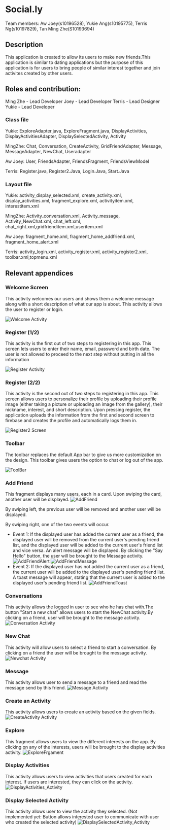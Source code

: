 # Social.ly

Team members: Aw Joey(s10196528), Yukie Ang(s10195775), Terris Ng(s10197829), Tan Ming Zhe(S10193694)

## Description
This application is created to allow its users to make new friends.This application is similar to dating applications but the purpose of this application is for users to bring people of similar interest together and join activites created by other users.


## Roles and contribution:
Ming Zhe - Lead Developer
Joey - Lead Developer
Terris - Lead Designer
Yukie - Lead Developer

### Class file
Yukie: ExploreAdapter.java, ExploreFragment.java, DisplayActivities, DisplayActivitiesAdapter, DisplaySelectedActivity, Activity

MingZhe: Chat, Conversation, CreateActivity, GridFriendAdapter, Message, MessageAdapter, NewChat, Useradapter

Aw Joey: User, FriendsAdapter, FriendsFragment, FriendsViewModel

Terris: Register.java, Register2.Java, Login.Java, Start.Java

### Layout file

Yukie: activity_display_selected.xml, create_activity.xml, display_activities.xml, fragment_explore.xml, activityitem.xml, interestitem.xml

MingZhe: Activity_conversation.xml, Activity_message, Activity_NewChat.xml, chat_left.xml, chat_right.xml,gridfrienditem.xml,useritem.xml

Aw Joey: fragment_home.xml, fragment_home_addfriend.xml, fragment_home_alert.xml

Terris: activity_login.xml, activity_register.xml, activity_register2.xml, toolbar.xml,topmenu.xml


## Relevant appendices

### Welcome Screen
This activity welcomes our users and shows them a welcome message along with a short description of what our app is about. This activity allows the user to register or login.

![Welcome Activity](/Images/Start.JPG)

### Register (1/2)
This activity is the first out of two steps to registering in this app. This screen lets users to enter their name, email, password and birth date. The user is not allowed to proceed to the next step without putting in all the information

![Register Activity](/Images/Register.JPG)

### Register (2/2)
This activity is the second out of two steps to registering in this app. This screen allows users to personalize their profile by uploading their profile image (either taking a picture or uploading an image from the gallery), their nickname, interest, and short description. Upon pressing register, the application uploads the information from the first and second screen to firebase and creates the profile and automatically logs them in.

![Register2 Screen](/Images/Register2.JPG)

### Toolbar
The toolbar replaces the default App bar to give us more customization on the design. This toolbar gives users the option to chat or log out of the app.

![ToolBar](/Images/Toolbar.JPG)

### Add Friend
This fragment displays many users, each in a card. Upon swiping the card, another user will be displayed.
![AddFriend](/Images/AddFriend.png)

By swiping left, the previous user will be removed and another user will be displayed.

By swiping right, one of the two events will occur.
- Event 1: If the displayed user has added the current user as a friend, the displayed user will be removed from the current user's pending friend list, and the displayed user will be added to the current user's friend list and vice versa. An alert message will be displayed. By clicking the "Say Hello" button, the user will be brought to the Message activity.
![AddFriendAlert](Images/AddFriend_Alert.png)
![AddFriendMessage](Images/AddFriend_SayHello.png)
- Event 2: If the displayed user has not added the current user as a friend,  the current user will be added to the displayed user's pending friend list. A toast message will appear, stating that the current user is added to the displayed user's pending friend list.
![AddFriendToast](Images/AddFriend_Toast.png)

### Conversations
This activity allows the logged in user to see who he has chat with.The button "Start a new chat" allows users to start the NewChat activity.By clicking on a friend, user will be brought to the message activity.
![Conversation Activity](Images/Screenshot_20200607_132748_sg.MAD.socially.jpg)

### New Chat
This activity will allow users to select a friend to start a conversation. By clicking on a friend the user will be brought to the message activity. 
![Newchat Activity](Images/Screenshot_20200607_161231_sg.MAD.socially.jpg)

### Message
This activity allows user to send a message to a friend and read the message send by this friend.
![Message Activity](Images/Screenshot_20200607_132832_sg.MAD.socially.jpg)

### Create an Activity
This activity allows users to create an activity based on the given fields.
![CreateActivity Activity](Images/Screenshot_20200607_132852_sg.MAD.socially.jpg)

### Explore
This fragment allows users to view the different interests on the app. By clicking on any of the interests, users will be brought to the display activities activity.
![ExploreFrgament](Images/Screenshot_1591544326.png)

### Display Activities
This activity allows users to view activities that users created for each interest. If users are interested, they can click on the activity.
![DisplayActivities_Activity](Images/Screenshot_1591544332.png)

### Display Selected Activity
This activity allows user to view the activity they selected. 
(Not implemented yet: Button allows interested user to communicate with user who created the selected activity)
![DisplaySelectedActivity_Activity](Images/Screenshot_1591544338.png)

